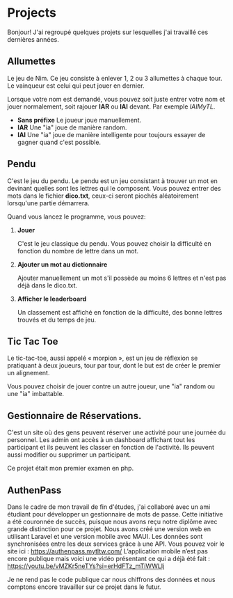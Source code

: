 # Projects

Bonjour! J'ai regroupé quelques projets sur lesquelles j'ai travaillé ces dernières années.

## Allumettes

Le jeu de Nim. Ce jeu consiste à enlever 1, 2 ou 3 allumettes à chaque tour. Le vainqueur est celui qui peut jouer en dernier.

Lorsque votre nom est demandé, vous pouvez soit juste entrer votre nom et jouer normalement, soit rajouer
**IAR** ou **IAI** devant. Par exemple *IAIMyTL*.

- **Sans préfixe**
Le joueur joue manuellement.
- **IAR**
Une "ia" joue de manière random.
- **IAI**
Une "ia" joue de manière intelligente pour toujours essayer de gagner quand c'est possible.

## Pendu

C'est le jeu du pendu. Le pendu est un jeu consistant à trouver un mot en devinant quelles sont les lettres qui
le composent. Vous pouvez entrer des mots dans le fichier **dico.txt**, ceux-ci seront piochés
aléatoirement lorsqu'une partie démarrera.

Quand vous lancez le programme, vous pouvez:
1. **Jouer**

    C'est le jeu classique du pendu. Vous pouvez choisir la difficulté en fonction du nombre de lettre dans un mot.

2. **Ajouter un mot au dictionnaire**

    Ajouter manuellement un mot s'il possède au moins 6 lettres et n'est pas déjà dans le dico.txt.

3. **Afficher le leaderboard**

    Un classement est affiché en fonction de la difficulté, des bonne lettres trouvés et du temps de jeu.

## Tic Tac Toe

Le tic-tac-toe, aussi appelé « morpion », est un jeu de réflexion se pratiquant à deux joueurs, tour par 
tour, dont le but est de créer le premier un alignement.

Vous pouvez choisir de jouer contre un autre joueur, une "ia" random ou une "ia" imbattable. 

## Gestionnaire de Réservations.

C'est un site où des gens peuvent réserver une activité pour une journée du personnel.
Les admin ont accès à un dashboard affichant tout les participant et ils peuvent les classer en fonction
de l'activité. Ils peuvent aussi modifier ou supprimer un participant.

Ce projet était mon premier examen en php.

## AuthenPass
Dans le cadre de mon travail de fin d'études, j'ai collaboré avec un ami étudiant pour développer un
gestionnaire de mots de passe. Cette initiative a été couronnée de succès, puisque nous avons reçu
notre diplôme avec grande distinction pour ce projet. Nous avons créé une version web en utilisant
Laravel et une version mobile avec MAUI. Les données sont synchronisées entre les deux services
grâce à une API.
Vous pouvez voir le site ici : https://authenpass.mytltw.com/
L’application mobile n’est pas encore publique mais voici une vidéo présentant ce qui a déjà été fait :
https://youtu.be/vMZKr5neTYs?si=erHdFTz_mTiWWLIj

Je ne rend pas le code publique car nous chiffrons des données et nous comptons encore travailler sur
ce projet dans le futur.